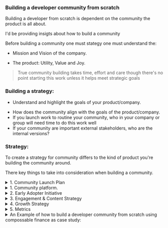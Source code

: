 ### Building a developer community from scratch

Building a developer from scratch is dependent on the community the product is all about.

I'd be providing insigts about how to build a community

Before building a community one must stategy one must understand the:

- Mission and Vision of the company.

- The product: Utility, Value and Joy.

> True community building takes time, effort and care though there's no point starting this work unless it helps meet strategic goals

### Building a strategy:

- Understand and highlight the goals of your product/company.

* How does the community align with the goals of the product/company.
* If you launch work to routine your community, who in your company or group will need time to do this work well
* If your community are important external stakeholders, who are the internal versions?

### Strategy:

To create a strategy for community differs to the kind of product you're building the community around.

There key things to take into consideration when building a community.

<details>
    <summary>1. Community Launch Plan</summary>
    <P>
    1. Defining the target audience.
    2. The need of the audience. (Painpoint, Roadblocks)
    3. The Value and solutions the product will provide.
    4. Community Name.(Most cases the product name).
    5. The community value statement.
    </p>

</details>

<details>
    <summary>1. Community platform.</summary>

</details>

<details>
    <summary>2. Early Adopter Initiative</summary>
    <p>
    <ol>
        <li> 1. What is an adopter</li>
        <li> 2. Who the product identify as an early adopter</li>
        <li> 3. Launch out period</li>
        <li> 4. Reach out via mail or anything</li>
        <li> 5. Onboarding process</li>
        <li> 7. BULABALU</li>
    </ol>
    </p>

</details>

<details>
    <summary>3. Engagement & Content Strategy</summary>

</details>

<details>
    <summary>4. Growth Strategy</summary>

</details>

<details>
    <summary>5. Metrics</summary>

</details>

<details>
    <summary>An Example of how to build a developer community from scratch using compossable finance as case study:</summary>
<p>

#### We can hide anything, even code!

```ruby
   puts "Hello World"
```

</p>
</details>
